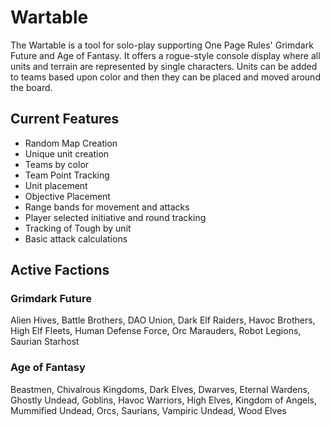 # Wartable
The Wartable is a tool for solo-play supporting One Page Rules' Grimdark Future and Age of Fantasy.  It offers a rogue-style console display where all units and terrain are represented by single characters. Units can be added to teams based upon color and then they can be placed and moved around the board. 

## Current Features
- Random Map Creation
- Unique unit creation
- Teams by color
- Team Point Tracking
- Unit placement
- Objective Placement 
- Range bands for movement and attacks
- Player selected initiative and round tracking
- Tracking of Tough by unit 
- Basic attack calculations

## Active Factions
### Grimdark Future
Alien Hives, Battle Brothers, DAO Union, Dark Elf Raiders, Havoc Brothers, High Elf Fleets, Human Defense Force, Orc Marauders, Robot Legions, Saurian Starhost
### Age of Fantasy
Beastmen, Chivalrous Kingdoms, Dark Elves, Dwarves, Eternal Wardens, Ghostly Undead, Goblins, Havoc Warriors, High Elves, Kingdom of Angels, Mummified Undead, Orcs, Saurians, Vampiric Undead, Wood Elves
